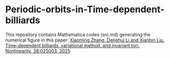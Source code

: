# Periodic-orbits-in-Time-dependent-billiards

This repository contains Mathematica codes (src.md) generating the numerical figure in this paper: [Xiaoming Zhang, Denghui Li and Xianbin Liu. Time-dependent billiards, variational method, and invariant tori. Nonlinearity, 38:025003, 2025](https://iopscience.iop.org/article/10.1088/1361-6544/ad953b)
